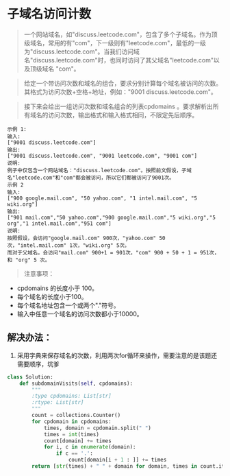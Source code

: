 # 子域名访问计数

> 一个网站域名，如"discuss.leetcode.com"，包含了多个子域名。作为顶级域名，常用的有"com"，下一级则有"leetcode.com"，最低的一级为"discuss.leetcode.com"。当我们访问域名"discuss.leetcode.com"时，也同时访问了其父域名"leetcode.com"以及顶级域名 "com"。

> 给定一个带访问次数和域名的组合，要求分别计算每个域名被访问的次数。其格式为访问次数+空格+地址，例如："9001 discuss.leetcode.com"。

> 接下来会给出一组访问次数和域名组合的列表cpdomains 。要求解析出所有域名的访问次数，输出格式和输入格式相同，不限定先后顺序。

```
示例 1:
输入:
["9001 discuss.leetcode.com"]
输出:
["9001 discuss.leetcode.com", "9001 leetcode.com", "9001 com"]
说明:
例子中仅包含一个网站域名："discuss.leetcode.com"。按照前文假设，子域名"leetcode.com"和"com"都会被访问，所以它们都被访问了9001次。
示例 2
输入:
["900 google.mail.com", "50 yahoo.com", "1 intel.mail.com", "5 wiki.org"]
输出:
["901 mail.com","50 yahoo.com","900 google.mail.com","5 wiki.org","5 org","1 intel.mail.com","951 com"]
说明:
按照假设，会访问"google.mail.com" 900次，"yahoo.com" 50次，"intel.mail.com" 1次，"wiki.org" 5次。
而对于父域名，会访问"mail.com" 900+1 = 901次，"com" 900 + 50 + 1 = 951次，和 "org" 5 次。
```


> 注意事项：

- cpdomains 的长度小于 100。
- 每个域名的长度小于100。
- 每个域名地址包含一个或两个"."符号。
- 输入中任意一个域名的访问次数都小于10000。

## 解决办法：
1. 采用字典来保存域名的次数，利用两次for循环来操作，需要注意的是该题还需要顺序，坑爹


```python
class Solution:
    def subdomainVisits(self, cpdomains):
        """
        :type cpdomains: List[str]
        :rtype: List[str]
        """
        count = collections.Counter()
        for cpdomain in cpdomains:
            times, domain = cpdomain.split(" ")
            times = int(times)
            count[domain] += times
            for i, c in enumerate(domain):
                if c == '.':
                    count[domain[i + 1 : ]] += times
        return [str(times) + " " + domain for domain, times in count.items()]
```
